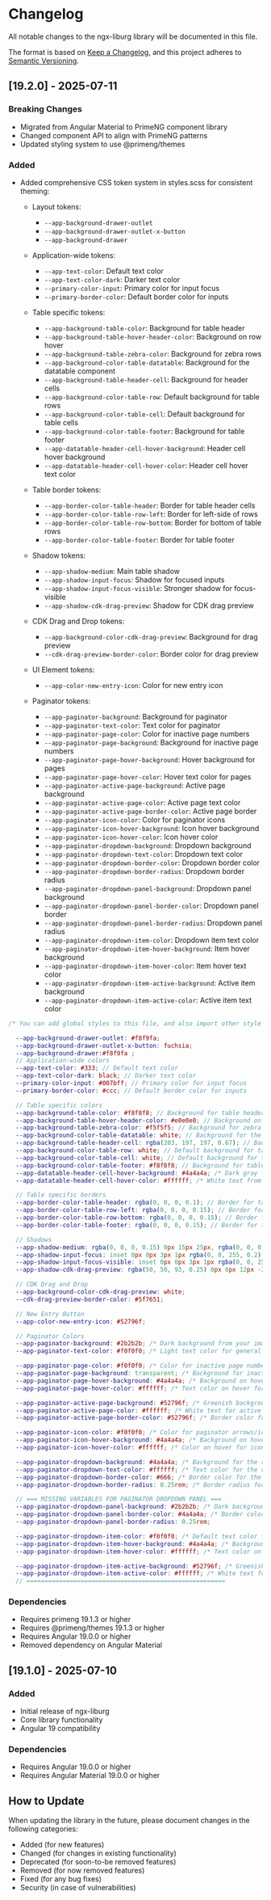 # Changelog

All notable changes to the ngx-liburg library will be documented in this file.

The format is based on [Keep a Changelog](https://keepachangelog.com/en/1.0.0/),
and this project adheres to [Semantic Versioning](https://semver.org/spec/v2.0.0.html).

## [19.2.0] - 2025-07-11

### Breaking Changes
- Migrated from Angular Material to PrimeNG component library
- Changed component API to align with PrimeNG patterns
- Updated styling system to use @primeng/themes

### Added
- Added comprehensive CSS token system in styles.scss for consistent theming:
  - Layout tokens:
    - `--app-background-drawer-outlet`
    - `--app-background-drawer-outlet-x-button`
    - `--app-background-drawer`
  
  - Application-wide tokens:
    - `--app-text-color`: Default text color
    - `--app-text-color-dark`: Darker text color
    - `--primary-color-input`: Primary color for input focus
    - `--primary-border-color`: Default border color for inputs

  - Table specific tokens:
    - `--app-background-table-color`: Background for table header
    - `--app-background-table-hover-header-color`: Background on row hover
    - `--app-background-table-zebra-color`: Background for zebra rows
    - `--app-background-color-table-datatable`: Background for the datatable component
    - `--app-background-table-header-cell`: Background for header cells
    - `--app-background-color-table-row`: Default background for table rows
    - `--app-background-color-table-cell`: Default background for table cells
    - `--app-background-color-table-footer`: Background for table footer
    - `--app-datatable-header-cell-hover-background`: Header cell hover background
    - `--app-datatable-header-cell-hover-color`: Header cell hover text color

  - Table border tokens:
    - `--app-border-color-table-header`: Border for table header cells
    - `--app-border-color-table-row-left`: Border for left-side of rows
    - `--app-border-color-table-row-bottom`: Border for bottom of table rows
    - `--app-border-color-table-footer`: Border for table footer

  - Shadow tokens:
    - `--app-shadow-medium`: Main table shadow
    - `--app-shadow-input-focus`: Shadow for focused inputs
    - `--app-shadow-input-focus-visible`: Stronger shadow for focus-visible
    - `--app-shadow-cdk-drag-preview`: Shadow for CDK drag preview

  - CDK Drag and Drop tokens:
    - `--app-background-color-cdk-drag-preview`: Background for drag preview
    - `--cdk-drag-preview-border-color`: Border color for drag preview

  - UI Element tokens:
    - `--app-color-new-entry-icon`: Color for new entry icon

  - Paginator tokens:
    - `--app-paginator-background`: Background for paginator
    - `--app-paginator-text-color`: Text color for paginator
    - `--app-paginator-page-color`: Color for inactive page numbers
    - `--app-paginator-page-background`: Background for inactive page numbers
    - `--app-paginator-page-hover-background`: Hover background for pages
    - `--app-paginator-page-hover-color`: Hover text color for pages
    - `--app-paginator-active-page-background`: Active page background
    - `--app-paginator-active-page-color`: Active page text color
    - `--app-paginator-active-page-border-color`: Active page border
    - `--app-paginator-icon-color`: Color for paginator icons
    - `--app-paginator-icon-hover-background`: Icon hover background
    - `--app-paginator-icon-hover-color`: Icon hover color
    - `--app-paginator-dropdown-background`: Dropdown background
    - `--app-paginator-dropdown-text-color`: Dropdown text color
    - `--app-paginator-dropdown-border-color`: Dropdown border color
    - `--app-paginator-dropdown-border-radius`: Dropdown border radius
    - `--app-paginator-dropdown-panel-background`: Dropdown panel background
    - `--app-paginator-dropdown-panel-border-color`: Dropdown panel border
    - `--app-paginator-dropdown-panel-border-radius`: Dropdown panel radius
    - `--app-paginator-dropdown-item-color`: Dropdown item text color
    - `--app-paginator-dropdown-item-hover-background`: Item hover background
    - `--app-paginator-dropdown-item-hover-color`: Item hover text color
    - `--app-paginator-dropdown-item-active-background`: Active item background
    - `--app-paginator-dropdown-item-active-color`: Active item text color
```scss
/* You can add global styles to this file, and also import other style files */

  --app-background-drawer-outlet: #f8f9fa;
  --app-background-drawer-outlet-x-button: fuchsia;
  --app-background-drawer:#f8f9fa ;
  // Application-wide colors
  --app-text-color: #333; // Default text color
  --app-text-color-dark: black; // Darker text color
  --primary-color-input: #007bff; // Primary color for input focus
  --primary-border-color: #ccc; // Default border color for inputs

  // Table specific colors
  --app-background-table-color: #f8f8f8; // Background for table header (header-color class)
  --app-background-table-hover-header-color: #e0e0e0; // Background on row hover
  --app-background-table-zebra-color: #f5f5f5; // Background for zebra rows
  --app-background-color-table-datatable: white; // Background for the entire datatable component
  --app-background-table-header-cell: rgba(203, 197, 197, 0.67); // Background for individual header cells
  --app-background-color-table-row: white; // Default background for table rows
  --app-background-color-table-cell: white; // Default background for table cells
  --app-background-color-table-footer: #f8f8f8; // Background for table footer
  --app-datatable-header-cell-hover-background: #4a4a4a; /* Dark gray from your image */
  --app-datatable-header-cell-hover-color: #ffffff; /* White text from your image */

  // Table specific borders
  --app-border-color-table-header: rgba(0, 0, 0, 0.1); // Border for table header cells (example)
  --app-border-color-table-row-left: rgba(0, 0, 0, 0.15); // Border for left-side of header-border-left rows
  --app-border-color-table-row-bottom: rgba(0, 0, 0, 0.15); // Border for bottom of table rows
  --app-border-color-table-footer: rgba(0, 0, 0, 0.15); // Border for table footer

  // Shadows
  --app-shadow-medium: rgba(0, 0, 0, 0.15) 0px 15px 25px, rgba(0, 0, 0, 0.05) 0px 5px 10px; // Main table shadow
  --app-shadow-input-focus: inset 0px 0px 3px 1px rgba(0, 0, 255, 0.2); // Shadow for focused inputs
  --app-shadow-input-focus-visible: inset 0px 0px 3px 1px rgba(0, 0, 255, 0.4); // Stronger shadow for focus-visible
  --app-shadow-cdk-drag-preview: rgba(50, 50, 93, 0.25) 0px 6px 12px -2px, rgba(0, 0, 0, 0.3) 0px 3px 7px -3px; // Shadow for CDK drag preview

  // CDK Drag and Drop
  --app-background-color-cdk-drag-preview: white;
  --cdk-drag-preview-border-color: #5f7651;

  // New Entry Button
  --app-color-new-entry-icon: #52796f;

  // Paginator Colors
  --app-paginator-background: #2b2b2b; /* Dark background from your image */
  --app-paginator-text-color: #f0f0f0; /* Light text color for general paginator text */

  --app-paginator-page-color: #f0f0f0; /* Color for inactive page numbers */
  --app-paginator-page-background: transparent; /* Background for inactive page numbers */
  --app-paginator-page-hover-background: #4a4a4a; /* Background on hover for inactive page numbers */
  --app-paginator-page-hover-color: #ffffff; /* Text color on hover for inactive page numbers */

  --app-paginator-active-page-background: #52796f; /* Greenish background for active page */
  --app-paginator-active-page-color: #ffffff; /* White text for active page */
  --app-paginator-active-page-border-color: #52796f; /* Border color for active page */

  --app-paginator-icon-color: #f0f0f0; /* Color for paginator arrows/icons */
  --app-paginator-icon-hover-background: #4a4a4a; /* Background on hover for icons */
  --app-paginator-icon-hover-color: #ffffff; /* Color on hover for icons */

  --app-paginator-dropdown-background: #4a4a4a; /* Background for the rows per page dropdown */
  --app-paginator-dropdown-text-color: #ffffff; /* Text color for the rows per page dropdown */
  --app-paginator-dropdown-border-color: #666; /* Border color for the rows per page dropdown */
  --app-paginator-dropdown-border-radius: 0.25rem; /* Border radius for the rows per page dropdown */

  // === MISSING VARIABLES FOR PAGINATOR DROPDOWN PANEL ===
  --app-paginator-dropdown-panel-background: #2b2b2b; /* Dark background for the opened dropdown panel */
  --app-paginator-dropdown-panel-border-color: #4a4a4a; /* Border color for the opened dropdown panel */
  --app-paginator-dropdown-panel-border-radius: 0.25rem;

  --app-paginator-dropdown-item-color: #f0f0f0; /* Default text color for dropdown items */
  --app-paginator-dropdown-item-hover-background: #4a4a4a; /* Background on hover for dropdown items */
  --app-paginator-dropdown-item-hover-color: #ffffff; /* Text color on hover for dropdown items */

  --app-paginator-dropdown-item-active-background: #52796f; /* Greenish background for active dropdown item */
  --app-paginator-dropdown-item-active-color: #ffffff; /* White text for active dropdown item */
  // =======================================================
```
### Dependencies
- Requires primeng 19.1.3 or higher
- Requires @primeng/themes 19.1.3 or higher
- Requires Angular 19.0.0 or higher
- Removed dependency on Angular Material

## [19.1.0] - 2025-07-10

### Added
- Initial release of ngx-liburg
- Core library functionality
- Angular 19 compatibility

### Dependencies
- Requires Angular 19.0.0 or higher
- Requires Angular Material 19.0.0 or higher

## How to Update
When updating the library in the future, please document changes in the following categories:
- Added (for new features)
- Changed (for changes in existing functionality)
- Deprecated (for soon-to-be removed features)
- Removed (for now removed features)
- Fixed (for any bug fixes)
- Security (in case of vulnerabilities)
